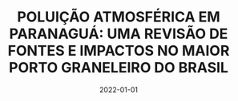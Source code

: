 ---
title: "POLUIÇÃO ATMOSFÉRICA EM PARANAGUÁ: UMA REVISÃO DE FONTES E IMPACTOS NO MAIOR PORTO GRANELEIRO DO BRASIL"
collection: publications
category: books
permalink: /publication/2022-albrecht-moreira-assuncao-souza-gurgatz-reis
date: 2022-01-01
venue: 'Complexo Portuário do Paraná: tensões e perspectivas em desenvolvimento, território e sustentabilidade.'
citation: 'ALBRECHT, J. S. C.; MOREIRA, C. A. B.; ASSUNCAO, G. G.; SOUZA, F. F. C.; GURGATZ, B. M.; REIS, R. A. POLUIÇÃO ATMOSFÉRICA EM PARANAGUÁ: UMA REVISÃO DE FONTES E IMPACTOS NO MAIOR PORTO GRANELEIRO DO BRASIL. In: Cinthia Maria de Sena Abrahão; Liliani Marilia Tiepolo; Natália Tavares de Azevedo. (Org.). Complexo Portuário do Paraná: tensões e perspectivas em desenvolvimento, território e sustentabilidade., v. 1, p. 271-296, 2022.'
---